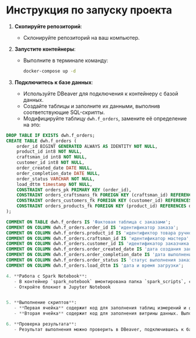 # Инструкция по запуску проекта

1. **Скопируйте репозиторий**:
   - Склонируйте репозиторий на ваш компьютер.

2. **Запустите контейнеры**:
   - Выполните в терминале команду:
     ```bash
     docker-compose up -d
     ```

3. **Подключитесь к базе данных**:
   - Используйте DBeaver для подключения к контейнеру с базой данных.
   - Создайте таблицы и заполните их данными, выполнив соответствующие SQL-скрипты.
   - Модифицируйте таблицу `dwh.f_orders`, замените её определение на это:

```sql
DROP TABLE IF EXISTS dwh.f_orders;
CREATE TABLE dwh.f_orders (
    order_id BIGINT GENERATED ALWAYS AS IDENTITY NOT NULL,
    product_id int8 NOT NULL,
    craftsman_id int8 NOT NULL,
    customer_id int8 NOT NULL,
    order_created_date DATE NULL,
    order_completion_date DATE NULL,
    order_status VARCHAR NOT NULL,
    load_dttm timestamp NOT NULL,
    CONSTRAINT orders_pk PRIMARY KEY (order_id),
    CONSTRAINT orders_craftsmans_fk FOREIGN KEY (craftsman_id) REFERENCES dwh.d_craftsmans(craftsman_id) ON DELETE restrict,
    CONSTRAINT orders_customers_fk FOREIGN KEY (customer_id) REFERENCES dwh.d_customers(customer_id) ON DELETE restrict,
    CONSTRAINT orders_products_fk FOREIGN KEY (product_id) REFERENCES dwh.d_products(product_id) ON DELETE restrict
);

COMMENT ON TABLE dwh.f_orders IS 'Фактовая таблица с заказами';
COMMENT ON COLUMN dwh.f_orders.order_id IS 'идентификатор заказа';
COMMENT ON COLUMN dwh.f_orders.product_id IS 'идентификтор товара ручной работы';
COMMENT ON COLUMN dwh.f_orders.craftsman_id IS 'идентификатор мастера';
COMMENT ON COLUMN dwh.f_orders.customer_id IS 'идентификатор заказчика';
COMMENT ON COLUMN dwh.f_orders.order_created_date IS 'дата создания заказа';
COMMENT ON COLUMN dwh.f_orders.order_completion_date IS 'дата выполнения заказа';
COMMENT ON COLUMN dwh.f_orders.order_status IS 'статус выполнения заказа (created, in progress, delivery, done)';
COMMENT ON COLUMN dwh.f_orders.load_dttm IS 'дата и время загрузки';

4. **Работа с Spark Notebook**:
   - В контейнер `spark_notebook` вмонтирована папка `spark_scripts`, содержащая блокнот (notebook).
   - Откройте блокнот в Jupyter Notebook


5. **Выполнение скриптов**:
   - **Первая ячейка** содержит код для заполнения таблиц измерений и фактов. Выполните её.
   - **Вторая ячейка** содержит код для заполнения витрины данных. Выполните её.

6. **Проверка результата**:
   - Результат выполнения можно проверить в DBeaver, подключившись к базе данных и просмотрев содержимое таблиц.
